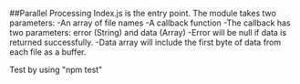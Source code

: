 ##Parallel Processing
Index.js is the entry point.
The module takes two parameters:
-An array of file names
-A callback function
  -The callback has two parameters: error (String) and data (Array)
  -Error will be null if data is returned successfully.
  -Data array will include the first byte of data from each file as a buffer.

Test by using "npm test"
